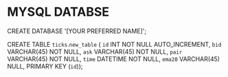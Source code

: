 # MYSQL DATABSE

CREATE DATABASE '[YOUR PREFERRED NAME]';

CREATE TABLE `ticks`.`new_table` (
  `id` INT NOT NULL AUTO_INCREMENT,
  `bid` VARCHAR(45) NOT NULL,
  `ask` VARCHAR(45) NOT NULL,
  `pair` VARCHAR(45) NOT NULL,
  `time` DATETIME NOT NULL,
  `ema20` VARCHAR(45) NULL,
  PRIMARY KEY (`id`));

